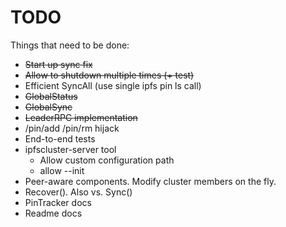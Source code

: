 # TODO

Things that need to be done:

* ~~Start up sync fix~~
* ~~Allow to shutdown multiple times (+ test)~~
* Efficient SyncAll (use single ipfs pin ls call)
* ~~GlobalStatus~~
* ~~GlobalSync~~
* ~~LeaderRPC implementation~~
* /pin/add /pin/rm hijack
* End-to-end tests
* ipfscluster-server tool
  * Allow custom configuration path
  * allow --init
* Peer-aware components. Modify cluster members on the fly.
* Recover(). Also vs. Sync()
* PinTracker docs
* Readme docs
